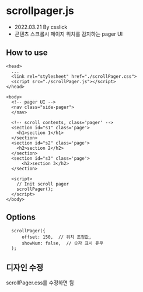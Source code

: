 # scrollpager.js
- 2022.03.21 By csslick
- 콘텐츠 스크롤시 페이지 위치를 감지하는 pager UI

## How to use

```
<head>
  ...
  <link rel="stylesheet" href="./scrollPager.css">
  <script src="./scrollPager.js"></script>
</head>
```

```
<body>
  <!-- pager UI -->
  <nav class="side-pager">
  </nav>

  <!-- scroll contents, class='pager' -->
  <section id="s1" class='page'>
    <h1>section 1</h1>
  </section>
  <section id="s2" class='page'>
    <h2>section 2</h2>
  </section>
  <section id="s3" class='page'>
      <h2>section 3</h2>
  </section>

  <script>
    // Init scroll pager
    scrollPager();
  </script>
</body>
```


## Options
```
  scrollPager({
      offset: 150,  // 위치 조정값,
      showNum: false,  // 숫자 표시 유무
  );

```

## 디자인 수정
scrollPager.css를 수정하면 됨

